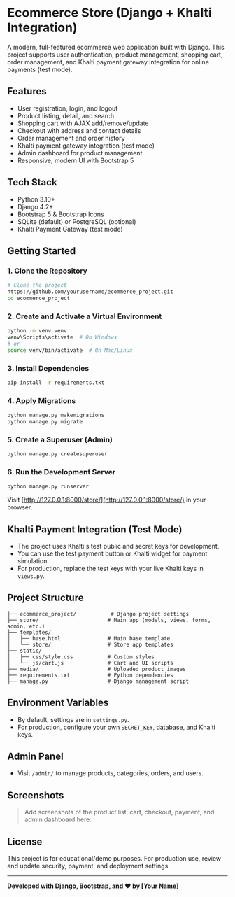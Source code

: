 # Ecommerce Store (Django + Khalti Integration)

A modern, full-featured ecommerce web application built with Django. This project supports user authentication, product management, shopping cart, order management, and Khalti payment gateway integration for online payments (test mode).

## Features

- User registration, login, and logout
- Product listing, detail, and search
- Shopping cart with AJAX add/remove/update
- Checkout with address and contact details
- Order management and order history
- Khalti payment gateway integration (test mode)
- Admin dashboard for product management
- Responsive, modern UI with Bootstrap 5

## Tech Stack

- Python 3.10+
- Django 4.2+
- Bootstrap 5 & Bootstrap Icons
- SQLite (default) or PostgreSQL (optional)
- Khalti Payment Gateway (test mode)

## Getting Started

### 1. Clone the Repository

```bash
# Clone the project
https://github.com/yourusername/ecommerce_project.git
cd ecommerce_project
```

### 2. Create and Activate a Virtual Environment

```bash
python -m venv venv
venv\Scripts\activate  # On Windows
# or
source venv/bin/activate  # On Mac/Linux
```

### 3. Install Dependencies

```bash
pip install -r requirements.txt
```

### 4. Apply Migrations

```bash
python manage.py makemigrations
python manage.py migrate
```

### 5. Create a Superuser (Admin)

```bash
python manage.py createsuperuser
```

### 6. Run the Development Server

```bash
python manage.py runserver
```

Visit [http://127.0.0.1:8000/store/](http://127.0.0.1:8000/store/) in your browser.

## Khalti Payment Integration (Test Mode)

- The project uses Khalti's test public and secret keys for development.
- You can use the test payment button or Khalti widget for payment simulation.
- For production, replace the test keys with your live Khalti keys in `views.py`.

## Project Structure

```
├── ecommerce_project/           # Django project settings
├── store/                      # Main app (models, views, forms, admin, etc.)
├── templates/
│   ├── base.html               # Main base template
│   └── store/                  # Store app templates
├── static/
│   ├── css/style.css           # Custom styles
│   └── js/cart.js              # Cart and UI scripts
├── media/                      # Uploaded product images
├── requirements.txt            # Python dependencies
├── manage.py                   # Django management script
```

## Environment Variables

- By default, settings are in `settings.py`.
- For production, configure your own `SECRET_KEY`, database, and Khalti keys.

## Admin Panel

- Visit `/admin/` to manage products, categories, orders, and users.

## Screenshots

> Add screenshots of the product list, cart, checkout, payment, and admin dashboard here.

## License

This project is for educational/demo purposes. For production use, review and update security, payment, and deployment settings.

---

**Developed with Django, Bootstrap, and ❤️ by [Your Name]**
